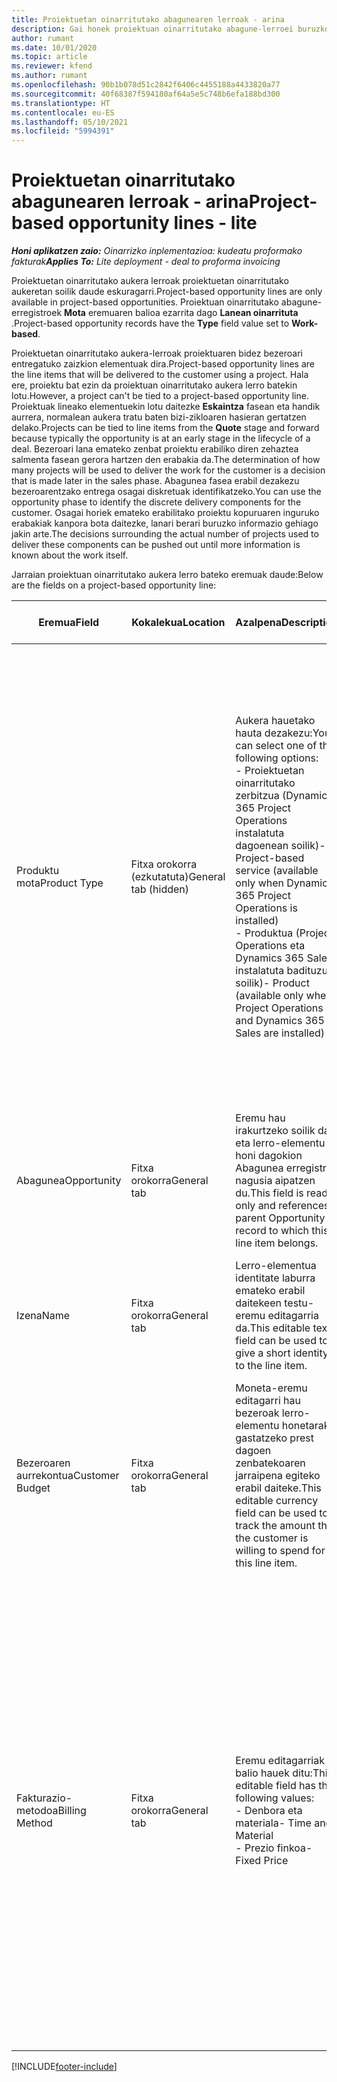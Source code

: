 ```yaml
---
title: Proiektuetan oinarritutako abagunearen lerroak - arina
description: Gai honek proiektuan oinarritutako abagune-lerroei buruzko informazioa eskaintzen du. (Pro)
author: rumant
ms.date: 10/01/2020
ms.topic: article
ms.reviewer: kfend
ms.author: rumant
ms.openlocfilehash: 90b1b078d51c2842f6406c4455188a4433820a77
ms.sourcegitcommit: 40f68387f594180af64a5e5c748b6efa188bd300
ms.translationtype: HT
ms.contentlocale: eu-ES
ms.lasthandoff: 05/10/2021
ms.locfileid: "5994391"
---
```

# <a name="project-based-opportunity-lines---lite"></a><span data-ttu-id="53525-104">Proiektuetan oinarritutako abagunearen lerroak - arina</span><span class="sxs-lookup"><span data-stu-id="53525-104">Project-based opportunity lines - lite</span></span>

<span data-ttu-id="53525-105">_**Honi aplikatzen zaio:** Oinarrizko inplementazioa: kudeatu proformako fakturak_</span><span class="sxs-lookup"><span data-stu-id="53525-105">_**Applies To:** Lite deployment - deal to proforma invoicing_</span></span>

<span data-ttu-id="53525-106">Proiektuetan oinarritutako aukera lerroak proiektuetan oinarritutako aukeretan soilik daude eskuragarri.</span><span class="sxs-lookup"><span data-stu-id="53525-106">Project-based opportunity lines are only available in project-based opportunities.</span></span> <span data-ttu-id="53525-107">Proiektuan oinarritutako abagune-erregistroek **Mota** eremuaren balioa ezarrita dago **Lanean oinarrituta** .</span><span class="sxs-lookup"><span data-stu-id="53525-107">Project-based opportunity records have the **Type** field value set to **Work-based**.</span></span>

<span data-ttu-id="53525-108">Proiektuetan oinarritutako aukera-lerroak proiektuaren bidez bezeroari entregatuko zaizkion elementuak dira.</span><span class="sxs-lookup"><span data-stu-id="53525-108">Project-based opportunity lines are the line items that will be delivered to the customer using a project.</span></span> <span data-ttu-id="53525-109">Hala ere, proiektu bat ezin da proiektuan oinarritutako aukera lerro batekin lotu.</span><span class="sxs-lookup"><span data-stu-id="53525-109">However, a project can't be tied to a project-based opportunity line.</span></span> <span data-ttu-id="53525-110">Proiektuak lineako elementuekin lotu daitezke **Eskaintza** fasean eta handik aurrera, normalean aukera tratu baten bizi-zikloaren hasieran gertatzen delako.</span><span class="sxs-lookup"><span data-stu-id="53525-110">Projects can be tied to line items from the **Quote** stage and forward because typically the opportunity is at an early stage in the lifecycle of a deal.</span></span> <span data-ttu-id="53525-111">Bezeroari lana emateko zenbat proiektu erabiliko diren zehaztea salmenta fasean gerora hartzen den erabakia da.</span><span class="sxs-lookup"><span data-stu-id="53525-111">The determination of how many projects will be used to deliver the work for the customer is a decision that is made later in the sales phase.</span></span> <span data-ttu-id="53525-112">Abagunea fasea erabil dezakezu bezeroarentzako entrega osagai diskretuak identifikatzeko.</span><span class="sxs-lookup"><span data-stu-id="53525-112">You can use the opportunity phase to identify the discrete delivery components for the customer.</span></span> <span data-ttu-id="53525-113">Osagai horiek emateko erabilitako proiektu kopuruaren inguruko erabakiak kanpora bota daitezke, lanari berari buruzko informazio gehiago jakin arte.</span><span class="sxs-lookup"><span data-stu-id="53525-113">The decisions surrounding the actual number of projects used to deliver these components can be pushed out until more information is known about the work itself.</span></span>

<span data-ttu-id="53525-114">Jarraian proiektuan oinarritutako aukera lerro bateko eremuak daude:</span><span class="sxs-lookup"><span data-stu-id="53525-114">Below are the fields on a project-based opportunity line:</span></span>

| <span data-ttu-id="53525-115">**Eremua**</span><span class="sxs-lookup"><span data-stu-id="53525-115">**Field**</span></span> | <span data-ttu-id="53525-116">**Kokalekua**</span><span class="sxs-lookup"><span data-stu-id="53525-116">**Location**</span></span> | <span data-ttu-id="53525-117">**Azalpena**</span><span class="sxs-lookup"><span data-stu-id="53525-117">**Description**</span></span> | <span data-ttu-id="53525-118">**Downstream eragina**</span><span class="sxs-lookup"><span data-stu-id="53525-118">**Downstream impact**</span></span> |
| --- | --- | --- | --- |
| <span data-ttu-id="53525-119">Produktu mota</span><span class="sxs-lookup"><span data-stu-id="53525-119">Product Type</span></span> | <span data-ttu-id="53525-120">Fitxa orokorra (ezkutatuta)</span><span class="sxs-lookup"><span data-stu-id="53525-120">General tab (hidden)</span></span> | <span data-ttu-id="53525-121">Aukera hauetako hauta dezakezu:</span><span class="sxs-lookup"><span data-stu-id="53525-121">You can select one of the following options:</span></span></br><span data-ttu-id="53525-122">- Proiektuetan oinarritutako zerbitzua (Dynamics 365 Project Operations instalatuta dagoenean soilik)</span><span class="sxs-lookup"><span data-stu-id="53525-122">- Project-based service (available only when Dynamics 365 Project Operations is installed)</span></span></br><span data-ttu-id="53525-123">- Produktua (Project Operations eta Dynamics 365 Sales instalatuta badituzu soilik)</span><span class="sxs-lookup"><span data-stu-id="53525-123">- Product (available only when Project Operations and Dynamics 365 Sales are installed)</span></span> | <span data-ttu-id="53525-124">Eremu honen balioa ezarrita dago **Proiektuetan oinarritutako zerbitzua** proiektuan oinarritutako aukera-lerroa Aukeran Aukeran proiektuan oinarritutako lerroen saretik sortzen duzunean.</span><span class="sxs-lookup"><span data-stu-id="53525-124">The value of this field is set to **Project-based service** when you create a project-based opportunity line from the project-based lines grid on the Opportunity.</span></span> <br> <span data-ttu-id="53525-125">Balio hau aldatzen edo gainidazten baduzu, proiektuaren funtzionalitatea ez da gaituko proiektuan oinarritutako lineako elementuetan.</span><span class="sxs-lookup"><span data-stu-id="53525-125">If you change or override this value, the project functionality won't be enabled on your project-based line items.</span></span> |
| <span data-ttu-id="53525-126">Abagunea</span><span class="sxs-lookup"><span data-stu-id="53525-126">Opportunity</span></span> | <span data-ttu-id="53525-127">Fitxa orokorra</span><span class="sxs-lookup"><span data-stu-id="53525-127">General tab</span></span> | <span data-ttu-id="53525-128">Eremu hau irakurtzeko soilik da eta lerro-elementu honi dagokion Abagunea erregistro nagusia aipatzen du.</span><span class="sxs-lookup"><span data-stu-id="53525-128">This field is read-only and references parent Opportunity record to which this line item belongs.</span></span> | <span data-ttu-id="53525-129">Ez dago alor honen beherako eraginik.</span><span class="sxs-lookup"><span data-stu-id="53525-129">There is no downstream impact from this field.</span></span> |
| <span data-ttu-id="53525-130">Izena</span><span class="sxs-lookup"><span data-stu-id="53525-130">Name</span></span> | <span data-ttu-id="53525-131">Fitxa orokorra</span><span class="sxs-lookup"><span data-stu-id="53525-131">General tab</span></span> | <span data-ttu-id="53525-132">Lerro-elementua identitate laburra emateko erabil daitekeen testu-eremu editagarria da.</span><span class="sxs-lookup"><span data-stu-id="53525-132">This editable text field can be used to give a short identity to the line item.</span></span> | <span data-ttu-id="53525-133">Balio hau aurrekontuaren marrara eramaten da aukera honetatik aurrekontua sortzen duzunean.</span><span class="sxs-lookup"><span data-stu-id="53525-133">This value is carried over to the quote line when you create a quote from this opportunity.</span></span> |
| <span data-ttu-id="53525-134">Bezeroaren aurrekontua</span><span class="sxs-lookup"><span data-stu-id="53525-134">Customer Budget</span></span> | <span data-ttu-id="53525-135">Fitxa orokorra</span><span class="sxs-lookup"><span data-stu-id="53525-135">General tab</span></span> | <span data-ttu-id="53525-136">Moneta-eremu editagarri hau bezeroak lerro-elementu honetarako gastatzeko prest dagoen zenbatekoaren jarraipena egiteko erabil daiteke.</span><span class="sxs-lookup"><span data-stu-id="53525-136">This editable currency field can be used to track the amount that the customer is willing to spend for this line item.</span></span> | <span data-ttu-id="53525-137">Balio hau eskintzako dagokion eremura eramaten da aukera honetatik aurrekontua sortzen duzunean.</span><span class="sxs-lookup"><span data-stu-id="53525-137">This value is carried over to the corresponding field on the quote line when you create a quote from this opportunity.</span></span> |
| <span data-ttu-id="53525-138">Fakturazio-metodoa</span><span class="sxs-lookup"><span data-stu-id="53525-138">Billing Method</span></span> | <span data-ttu-id="53525-139">Fitxa orokorra</span><span class="sxs-lookup"><span data-stu-id="53525-139">General tab</span></span> | <span data-ttu-id="53525-140">Eremu editagarriak balio hauek ditu:</span><span class="sxs-lookup"><span data-stu-id="53525-140">This editable field has the following values:</span></span></br><span data-ttu-id="53525-141">- Denbora eta materiala</span><span class="sxs-lookup"><span data-stu-id="53525-141">- Time and Material</span></span></br><span data-ttu-id="53525-142">- Prezio finkoa</span><span class="sxs-lookup"><span data-stu-id="53525-142">- Fixed Price</span></span> | <span data-ttu-id="53525-143">Balio hau eskintzako dagokion eremura eramaten da aukera honetatik aurrekontua sortzen duzunean.</span><span class="sxs-lookup"><span data-stu-id="53525-143">This value is carried over to the corresponding field on the quote line when you create a quote from this opportunity.</span></span> <span data-ttu-id="53525-144">Aurrekontuaren lerroa sortu ondoren, eremua blokeatuta dago eta ezin da aldatu.</span><span class="sxs-lookup"><span data-stu-id="53525-144">After the quote line is created, the field is locked and can't be changed.</span></span> <span data-ttu-id="53525-145">Esleitu eremuaren balioa ahalik eta zehatzen.</span><span class="sxs-lookup"><span data-stu-id="53525-145">Assign this field value as accurately as possible.</span></span> <span data-ttu-id="53525-146">Eremu honen balioa aurrekontuaren lerroan aldatu behar baduzu, ezabatu eta berriro sortu aurrekontua.</span><span class="sxs-lookup"><span data-stu-id="53525-146">If you need to change the value of this field on the quote line, delete and re-create the quote line.</span></span> |


[!INCLUDE[footer-include](../../includes/footer-banner.md)]
